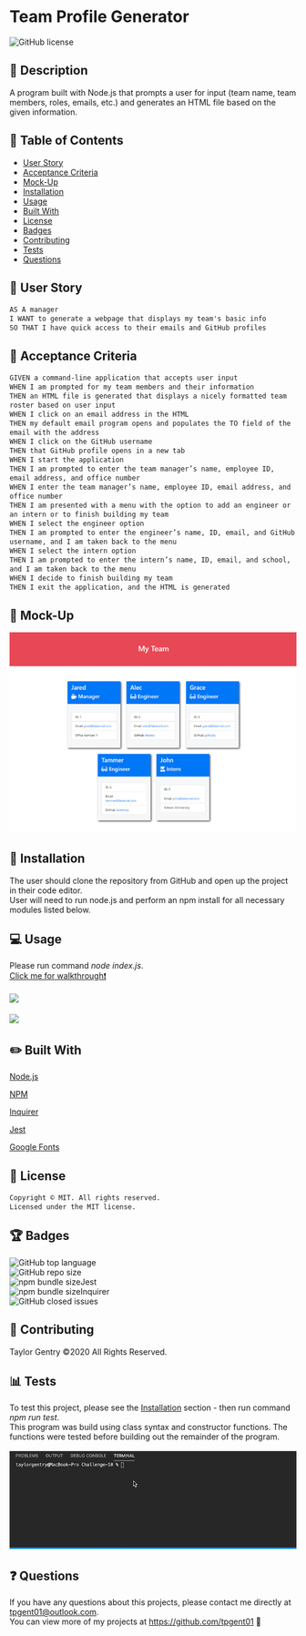 # Team Profile Generator
![GitHub license](https://img.shields.io/badge/license-MIT-blue.svg)

## 💬 Description 
A program built with Node.js that prompts a user for input (team name, team members, roles, emails, etc.) and generates an HTML file based on the given information.


## 📓 Table of Contents

* [User Story](#user-story)
* [Acceptance Criteria](#acceptance-criteria)
* [Mock-Up](#mock-up)
* [Installation](#installation)
* [Usage](#usage)
* [Built With](#built-with)
* [License](#license)
* [Badges](#badges)
* [Contributing](#contributing)
* [Tests](#tests)
* [Questions](#questions)


## 🧠 User Story
```
AS A manager
I WANT to generate a webpage that displays my team's basic info
SO THAT I have quick access to their emails and GitHub profiles
```


## 🧩 Acceptance Criteria
```
GIVEN a command-line application that accepts user input
WHEN I am prompted for my team members and their information
THEN an HTML file is generated that displays a nicely formatted team roster based on user input
WHEN I click on an email address in the HTML
THEN my default email program opens and populates the TO field of the email with the address
WHEN I click on the GitHub username
THEN that GitHub profile opens in a new tab
WHEN I start the application
THEN I am prompted to enter the team manager’s name, employee ID, email address, and office number
WHEN I enter the team manager’s name, employee ID, email address, and office number
THEN I am presented with a menu with the option to add an engineer or an intern or to finish building my team
WHEN I select the engineer option
THEN I am prompted to enter the engineer’s name, ID, email, and GitHub username, and I am taken back to the menu
WHEN I select the intern option
THEN I am prompted to enter the intern’s name, ID, email, and school, and I am taken back to the menu
WHEN I decide to finish building my team
THEN I exit the application, and the HTML is generated
```

## 🎨 Mock-Up
![](assets/mock-up.png)


## 🔌 Installation
The user should clone the repository from GitHub and open up the project in their code editor.
<br>User will need to run node.js and perform an npm install for all necessary modules listed below.</br>


## 💻 Usage 
Please run command _node index.js_.
<br>[Click me for walkthrough❗️](https://drive.google.com/file/d/1KapztHhk4d70i89yPy8xY-UeZX8Ts1Rh/view)</br>
<br>![](assets/play.gif)</br>
<br>![](assets/example.gif)</br>


## ✏️ Built With

<p><a href="https://nodejs.org/">Node.js</a></p>
<p><a href="https://www.npmjs.com/">NPM</a></p>
<p><a href="https://www.npmjs.com/package/inquirer">Inquirer</a></p>
<p><a href="https://jestjs.io/">Jest</a></p>
<p><a href="https://fonts.google.com/">Google Fonts</a></p>


## 🔐 License
```
Copyright © MIT. All rights reserved. 
Licensed under the MIT license.
```


## 🏆 Badges

![GitHub top language](https://img.shields.io/github/languages/top/tpgent01/team-profile-generator?style=plastic)
<br>![GitHub repo size](https://img.shields.io/github/repo-size/tpgent01/team-profile-generator?style=plastic)</br>
![npm bundle size](https://img.shields.io/bundlephobia/minzip/jest?style=plastic)Jest
<br>![npm bundle size](https://img.shields.io/bundlephobia/minzip/inquirer?style=plastic)Inquirer</br>
![GitHub closed issues](https://img.shields.io/github/issues-closed/tpgent01/team-profile-generator?style=plastic)


## 📌 Contributing

Taylor Gentry ©2020 All Rights Reserved.


## 📊 Tests

To test this project, please see the [Installation](#installation) section - then run command _npm run test_.
<br>This program was build using class syntax and constructor functions. The functions were tested before building out the remainder of the program.</br> 
<br>![](assets/tests.gif)</br>


## ❓ Questions
If you have any questions about this projects, please contact me directly at tpgent01@outlook.com. 
<br>You can view more of my projects at https://github.com/tpgent01 👾</br>
